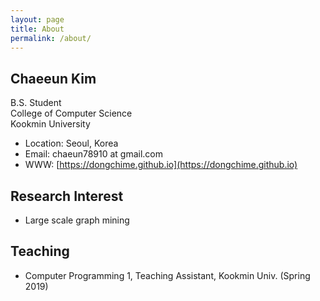 ```yaml
---
layout: page
title: About
permalink: /about/
---
```


## Chaeeun Kim
B.S. Student\
College of Computer Science  
Kookmin University

* Location: Seoul, Korea
* Email: chaeun78910 at gmail.com
* WWW: [https://dongchime.github.io](https://dongchime.github.io)

## Research Interest
* Large scale graph mining

## Teaching
* Computer Programming 1, Teaching Assistant, Kookmin Univ. (Spring 2019)